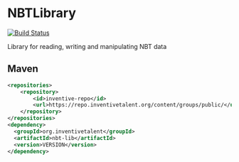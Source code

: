 # NBTLibrary

[![Build Status](http://ci.inventivetalent.org/job/NBTLibrary/badge/icon)](http://ci.inventivetalent.org/job/NBTLibrary/)

Library for reading, writing and manipulating NBT data

## Maven
```xml
<repositories>
	<repository>
		<id>inventive-repo</id>
		<url>https://repo.inventivetalent.org/content/groups/public/</url>
	</repository>
</repositories>
<dependency>
  <groupId>org.inventivetalent</groupId>
  <artifactId>nbt-lib</artifactId>
  <version>VERSION</version>
</dependency>
```
